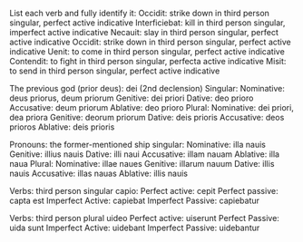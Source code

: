 List each verb and fully identify it: 
Occidit: strike down in third person singular, perfect active indicative 
Interficiebat: kill in third person singular, imperfect active indicative 
Necauit: slay in third person singular, perfect active indicative 
Occidit: strike down in third person singular, perfect active indicative 
Uenit: to come in third person singular, perfect active indicative 
Contendit: to fight in third person singular, perfecta active indicative
Misit: to send in third person singular, perfect active indicative

The previous god (prior deus): dei (2nd declension) 
Singular:
Nominative: deus priorus, deum priorum
Genitive: dei priori
Dative: deo prioro
Accusative: deum priorum 
Ablative: deo prioro 
Plural:
Nominative: dei priori, dea priora 
Genitive: deorum priorum 
Dative: deis prioris
Accusative: deos prioros 
Ablative: deis prioris 

Pronouns: the former-mentioned ship 
singular:
Nominative: illa nauis
Genitive: illius nauis
Dative: illi naui
Accusative: illam nauam
Ablative: illa naua
Plural: 
Nominative: illae naues
Genitive: illarum nauum
Dative: illis nauis
Accusative: illas nauas
Ablative: illis nauis

Verbs: third person singular capio: 
Perfect active: cepit
Perfect passive: capta est
Imperfect Active: capiebat
Imperfect Passive: capiebatur

Verbs: third person plural uideo 
Perfect active: uiserunt
Perfect Passive: uida sunt 
Imperfect Active: uidebant
Imperfect Passive: uidebantur
